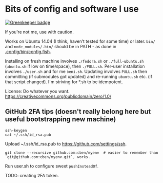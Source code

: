 # Bits of config and software I use

[![Greenkeeper badge](https://badges.greenkeeper.io/cben/myenv.svg)](https://greenkeeper.io/)

If you're not me, use with caution.

Works on Ubuntu 14.04 (I think, haven't tested for some time) or later.
`bin/` and `node_modules/.bin/` should be in PATH - as done in [.config/bin/config.fish](.config/bin/config.fish).

Installing on fresh machine involves `./fedora.sh` or `./full-ubuntu.sh` (`ubuntu.sh` if low on time/space), then `./PULL.sh`.
Per-user installation involves `./user.sh` and for me `beni.sh`.
Updating involves `PULL.sh` then committing (if submodules got updated) and re-running `ubuntu.sh` etc. (if that script changed).
I'm striving for *.sh to be idempotent.

License: Do whatever you want.  https://creativecommons.org/publicdomain/zero/1.0/

## GitHub 2FA tips (doesn't really belong here but useful bootstrapping new machine)

```
ssh-keygen
cat ~/.ssh/id_rsa.pub
```
Upload ~/.ssh/id_rsa.pub to https://github.com/settings/ssh.
```
git clone --recursive github.com:cben/myenv  # easier to remember than `git@github.com:cben/myenv.git`, works.
```
Run user.sh to configure sweet `pushInsteadOf`.

TODO: creating 2FA token.
